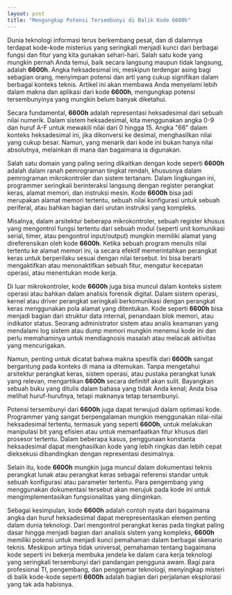 ```yaml
---
layout: post
title: "Mengungkap Potensi Tersembunyi di Balik Kode 6600h"
---
```


Dunia teknologi informasi terus berkembang pesat, dan di dalamnya terdapat kode-kode misterius yang seringkali menjadi kunci dari berbagai fungsi dan fitur yang kita gunakan sehari-hari. Salah satu kode yang mungkin pernah Anda temui, baik secara langsung maupun tidak langsung, adalah **6600h**. Angka heksadesimal ini, meskipun terdengar asing bagi sebagian orang, menyimpan potensi dan arti yang cukup signifikan dalam berbagai konteks teknis. Artikel ini akan membawa Anda menyelami lebih dalam makna dan aplikasi dari kode **6600h**, mengungkap potensi tersembunyinya yang mungkin belum banyak diketahui.

Secara fundamental, **6600h** adalah representasi heksadesimal dari sebuah nilai numerik. Dalam sistem heksadesimal, kita menggunakan angka 0-9 dan huruf A-F untuk mewakili nilai dari 0 hingga 15. Angka "66" dalam konteks heksadesimal ini, jika dikonversi ke desimal, menghasilkan nilai yang cukup besar. Namun, yang menarik dari kode ini bukan hanya nilai absolutnya, melainkan di mana dan bagaimana ia digunakan.

Salah satu domain yang paling sering dikaitkan dengan kode seperti **6600h** adalah dalam ranah pemrograman tingkat rendah, khususnya dalam pemrograman mikrokontroler dan sistem tertanam. Dalam lingkungan ini, programmer seringkali berinteraksi langsung dengan register perangkat keras, alamat memori, dan instruksi mesin. Kode **6600h** bisa jadi merupakan alamat memori tertentu, sebuah nilai konfigurasi untuk sebuah periferal, atau bahkan bagian dari urutan instruksi yang kompleks.

Misalnya, dalam arsitektur beberapa mikrokontroler, sebuah register khusus yang mengontrol fungsi tertentu dari sebuah modul (seperti unit komunikasi serial, timer, atau pengontrol input/output) mungkin memiliki alamat yang direferensikan oleh kode **6600h**. Ketika sebuah program menulis nilai tertentu ke alamat memori ini, ia secara efektif memerintahkan perangkat keras untuk berperilaku sesuai dengan nilai tersebut. Ini bisa berarti mengaktifkan atau menonaktifkan sebuah fitur, mengatur kecepatan operasi, atau menentukan mode kerja.

Di luar mikrokontroler, kode **6600h** juga bisa muncul dalam konteks sistem operasi atau bahkan dalam analisis forensik digital. Dalam sistem operasi, kernel atau driver perangkat seringkali berkomunikasi dengan perangkat keras menggunakan pola alamat yang ditentukan. Kode seperti **6600h** bisa menjadi bagian dari struktur data internal, penandaan blok memori, atau indikator status. Seorang administrator sistem atau analis keamanan yang mendalami log sistem atau dump memori mungkin menemui kode ini dan perlu memahaminya untuk mendiagnosis masalah atau melacak aktivitas yang mencurigakan.

Namun, penting untuk dicatat bahwa makna spesifik dari **6600h** sangat bergantung pada konteks di mana ia ditemukan. Tanpa mengetahui arsitektur perangkat keras, sistem operasi, atau pustaka perangkat lunak yang relevan, mengartikan **6600h** secara definitif akan sulit. Bayangkan sebuah buku yang ditulis dalam bahasa yang tidak Anda kenal; Anda bisa melihat huruf-hurufnya, tetapi maknanya tetap tersembunyi.

Potensi tersembunyi dari **6600h** juga dapat terwujud dalam optimasi kode. Programmer yang sangat berpengalaman mungkin menggunakan nilai-nilai heksadesimal tertentu, termasuk yang seperti **6600h**, untuk melakukan manipulasi bit yang efisien atau untuk memanfaatkan fitur khusus dari prosesor tertentu. Dalam beberapa kasus, penggunaan konstanta heksadesimal dapat menghasilkan kode yang lebih ringkas dan lebih cepat dieksekusi dibandingkan dengan representasi desimalnya.

Selain itu, kode **6600h** mungkin juga muncul dalam dokumentasi teknis perangkat lunak atau perangkat keras sebagai referensi standar untuk sebuah konfigurasi atau parameter tertentu. Para pengembang yang menggunakan dokumentasi tersebut akan merujuk pada kode ini untuk mengimplementasikan fungsionalitas yang diinginkan.

Sebagai kesimpulan, kode **6600h** adalah contoh nyata dari bagaimana angka dan huruf heksadesimal dapat merepresentasikan elemen penting dalam dunia teknologi. Dari mengontrol perangkat keras pada tingkat paling dasar hingga menjadi bagian dari analisis sistem yang kompleks, **6600h** memiliki potensi untuk menjadi kunci pemahaman dalam berbagai skenario teknis. Meskipun artinya tidak universal, pemahaman tentang bagaimana kode seperti ini bekerja membuka jendela ke dalam cara kerja teknologi yang seringkali tersembunyi dari pandangan pengguna awam. Bagi para profesional TI, pengembang, dan penggemar teknologi, menyingkap misteri di balik kode-kode seperti **6600h** adalah bagian dari perjalanan eksplorasi yang tak ada habisnya.
